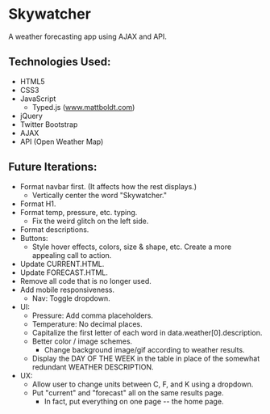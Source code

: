 # Skywatcher
A weather forecasting app using AJAX and API.

## Technologies Used:
- HTML5
- CSS3
- JavaScript
  - Typed.js (www.mattboldt.com)
- jQuery
- Twitter Bootstrap
- AJAX
- API (Open Weather Map)

## Future Iterations:
- Format navbar first. (It affects how the rest displays.)
  - Vertically center the word "Skywatcher."
- Format H1.
- Format temp, pressure, etc. typing.
  - Fix the weird glitch on the left side.
- Format descriptions.
- Buttons:
  - Style hover effects, colors, size & shape, etc. Create a more appealing call to action.
- Update CURRENT.HTML.
- Update FORECAST.HTML.
- Remove all code that is no longer used.
- Add mobile responsiveness.
  - Nav: Toggle dropdown.
- UI:
  - Pressure: Add comma placeholders.
  - Temperature: No decimal places.
  - Capitalize the first letter of each word in data.weather[0].description.
  - Better color / image schemes.
    - Change background image/gif according to weather results.
  - Display the DAY OF THE WEEK in the table in place of the somewhat redundant WEATHER DESCRIPTION.
- UX:
  - Allow user to change units between C, F, and K using a dropdown.
  - Put "current" and "forecast" all on the same results page.
    - In fact, put everything on one page -- the home page.